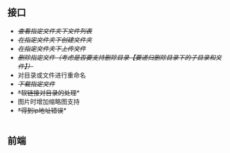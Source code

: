 ## 接口
* ~~*查看指定文件夹下文件列表*~~
* ~~*在指定文件夹下创建文件夹*~~
* ~~*在指定文件夹下上传文件*~~
* ~~*删除指定文件（考虑是否要支持删除目录【要递归删除目录下的子目录和文件】）*~~
* 对目录或文件进行重命名
* ~~*下载指定文件*~~
* ~~*软链接对目录的处理~~*
* 图片时增加缩略图支持
* ~~*得到ip地址错误~~*
```

```

## 前端
